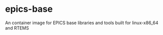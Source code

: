 # epics-base

An container image for EPICS base libraries and tools built for linux-x86_64 and RTEMS